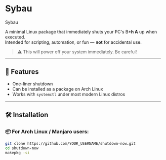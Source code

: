 # Sybau

Sybau

A minimal Linux package that immediately shuts your PC's B***h A** up when executed.  
Intended for scripting, automation, or fun — **not** for accidental use.

> ⚠️ This will power off your system immediately. Be careful!

---

## 🚀 Features

- One-liner shutdown
- Can be installed as a package on Arch Linux
- Works with `systemctl` under most modern Linux distros

---

## 🛠️ Installation

### 📦 For Arch Linux / Manjaro users:

```bash
git clone https://github.com/YOUR_USERNAME/shutdown-now.git
cd shutdown-now
makepkg -si

